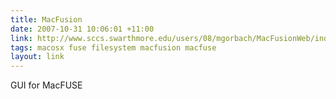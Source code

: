 ```yaml
---
title: MacFusion
date: 2007-10-31 10:06:01 +11:00
link: http://www.sccs.swarthmore.edu/users/08/mgorbach/MacFusionWeb/index.html
tags: macosx fuse filesystem macfusion macfuse
layout: link
---
```

GUI for MacFUSE
